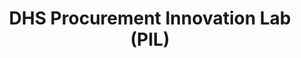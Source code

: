 ---
title: DHS Procurement Innovation Lab (PIL)
year:
description: A DHS initiative that shares innovative procurement techniques and best practices.
external_url: www.dhs.gov/pil
content_tags:
type: link
filters: acquisition-best-practices na-branded-offering na-audience
---